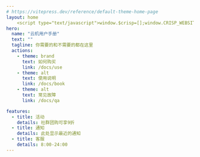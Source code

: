 ```yaml
---
# https://vitepress.dev/reference/default-theme-home-page
layout: home
    <script type="text/javascript">window.$crisp=[];window.CRISP_WEBSITE_ID="81a9ae25-5561-439c-8abb-ca92fcf9c2fb";(function(){d=document;s=d.createElement("script");s.src="https://client.crisp.chat/l.js";s.async=1;d.getElementsByTagName("head")[0].appendChild(s);})();</script>
hero:
  name: "云机用户手册"
  text: ""
  tagline: 你需要的和不需要的都在这里
  actions:
    - theme: brand
      text: 如何购买
      link: /docs/use
    - theme: alt
      text: 使用说明
      link: /docs/book
    - theme: alt
      text: 常见故障
      link: /docs/qa   

features:
  - title: 活动
    details: 社群团购可享9折
  - title: 通知
    details: 此处显示最近的通知
  - title: 客服
    details: 8:00-24:00
---
```


